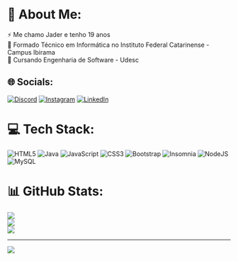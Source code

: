 # 💫 About Me:
⚡ Me chamo Jader e tenho 19 anos <br>🔭 Formado Técnico em Informática no Instituto Federal Catarinense - Campus Ibirama<br>👯 Cursando Engenharia de Software - Udesc


## 🌐 Socials:
[![Discord](https://img.shields.io/badge/Discord-%237289DA.svg?logo=discord&logoColor=white)](https://discord.gg/jader#5745) [![Instagram](https://img.shields.io/badge/Instagram-%23E4405F.svg?logo=Instagram&logoColor=white)](https://instagram.com/jaderccesar) [![LinkedIn](https://img.shields.io/badge/LinkedIn-%230077B5.svg?logo=linkedin&logoColor=white)](https://linkedin.com/in/jadercesarvanderlinde) 

# 💻 Tech Stack:
![HTML5](https://img.shields.io/badge/html5-%23E34F26.svg?style=flat-square&logo=html5&logoColor=white) ![Java](https://img.shields.io/badge/java-%23ED8B00.svg?style=flat-square&logo=java&logoColor=white) ![JavaScript](https://img.shields.io/badge/javascript-%23323330.svg?style=flat-square&logo=javascript&logoColor=%23F7DF1E) ![CSS3](https://img.shields.io/badge/css3-%231572B6.svg?style=flat-square&logo=css3&logoColor=white) ![Bootstrap](https://img.shields.io/badge/bootstrap-%23563D7C.svg?style=flat-square&logo=bootstrap&logoColor=white) ![Insomnia](https://img.shields.io/badge/Insomnia-black?style=flat-square&logo=insomnia&logoColor=5849BE) ![NodeJS](https://img.shields.io/badge/node.js-6DA55F?style=flat-square&logo=node.js&logoColor=white) ![MySQL](https://img.shields.io/badge/mysql-%2300f.svg?style=flat-square&logo=mysql&logoColor=white)
# 📊 GitHub Stats:
![](https://github-readme-stats.vercel.app/api?username=jaderccesar&theme=dracula&hide_border=true&include_all_commits=false&count_private=false)<br/>
![](https://github-readme-streak-stats.herokuapp.com/?user=jaderccesar&theme=dracula&hide_border=true)<br/>
![](https://github-readme-stats.vercel.app/api/top-langs/?username=jaderccesar&theme=dracula&hide_border=true&include_all_commits=false&count_private=false&layout=compact)

---
[![](https://visitcount.itsvg.in/api?id=jaderccesar&icon=2&color=9)](https://visitcount.itsvg.in)

<!-- Proudly created with GPRM ( https://gprm.itsvg.in ) -->
